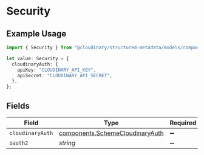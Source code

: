 # Security

## Example Usage

```typescript
import { Security } from "@cloudinary/structured-metadata/models/components";

let value: Security = {
  cloudinaryAuth: {
    apiKey: "CLOUDINARY_API_KEY",
    apiSecret: "CLOUDINARY_API_SECRET",
  },
};
```

## Fields

| Field                                                                              | Type                                                                               | Required                                                                           | Description                                                                        |
| ---------------------------------------------------------------------------------- | ---------------------------------------------------------------------------------- | ---------------------------------------------------------------------------------- | ---------------------------------------------------------------------------------- |
| `cloudinaryAuth`                                                                   | [components.SchemeCloudinaryAuth](../../models/components/schemecloudinaryauth.md) | :heavy_minus_sign:                                                                 | N/A                                                                                |
| `oauth2`                                                                           | *string*                                                                           | :heavy_minus_sign:                                                                 | N/A                                                                                |